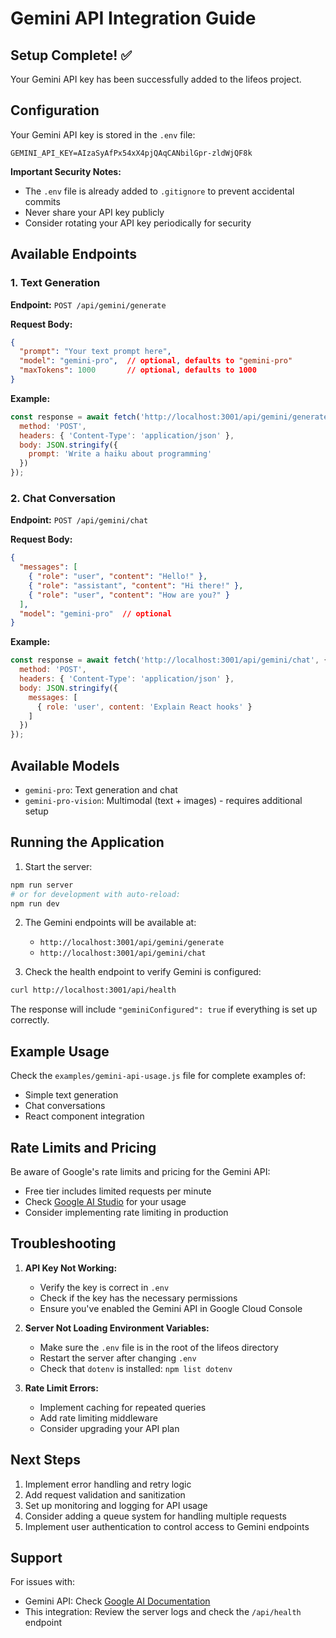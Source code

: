 # Gemini API Integration Guide

## Setup Complete! ✅

Your Gemini API key has been successfully added to the lifeos project.

## Configuration

Your Gemini API key is stored in the `.env` file:
```
GEMINI_API_KEY=AIzaSyAfPx54xX4pjQAqCANbilGpr-zldWjQF8k
```

**Important Security Notes:**
- The `.env` file is already added to `.gitignore` to prevent accidental commits
- Never share your API key publicly
- Consider rotating your API key periodically for security

## Available Endpoints

### 1. Text Generation
**Endpoint:** `POST /api/gemini/generate`

**Request Body:**
```json
{
  "prompt": "Your text prompt here",
  "model": "gemini-pro",  // optional, defaults to "gemini-pro"
  "maxTokens": 1000       // optional, defaults to 1000
}
```

**Example:**
```javascript
const response = await fetch('http://localhost:3001/api/gemini/generate', {
  method: 'POST',
  headers: { 'Content-Type': 'application/json' },
  body: JSON.stringify({
    prompt: 'Write a haiku about programming'
  })
});
```

### 2. Chat Conversation
**Endpoint:** `POST /api/gemini/chat`

**Request Body:**
```json
{
  "messages": [
    { "role": "user", "content": "Hello!" },
    { "role": "assistant", "content": "Hi there!" },
    { "role": "user", "content": "How are you?" }
  ],
  "model": "gemini-pro"  // optional
}
```

**Example:**
```javascript
const response = await fetch('http://localhost:3001/api/gemini/chat', {
  method: 'POST',
  headers: { 'Content-Type': 'application/json' },
  body: JSON.stringify({
    messages: [
      { role: 'user', content: 'Explain React hooks' }
    ]
  })
});
```

## Available Models

- `gemini-pro`: Text generation and chat
- `gemini-pro-vision`: Multimodal (text + images) - requires additional setup

## Running the Application

1. Start the server:
```bash
npm run server
# or for development with auto-reload:
npm run dev
```

2. The Gemini endpoints will be available at:
   - `http://localhost:3001/api/gemini/generate`
   - `http://localhost:3001/api/gemini/chat`

3. Check the health endpoint to verify Gemini is configured:
```bash
curl http://localhost:3001/api/health
```

The response will include `"geminiConfigured": true` if everything is set up correctly.

## Example Usage

Check the `examples/gemini-api-usage.js` file for complete examples of:
- Simple text generation
- Chat conversations
- React component integration

## Rate Limits and Pricing

Be aware of Google's rate limits and pricing for the Gemini API:
- Free tier includes limited requests per minute
- Check [Google AI Studio](https://makersuite.google.com/app/apikey) for your usage
- Consider implementing rate limiting in production

## Troubleshooting

1. **API Key Not Working:**
   - Verify the key is correct in `.env`
   - Check if the key has the necessary permissions
   - Ensure you've enabled the Gemini API in Google Cloud Console

2. **Server Not Loading Environment Variables:**
   - Make sure the `.env` file is in the root of the lifeos directory
   - Restart the server after changing `.env`
   - Check that `dotenv` is installed: `npm list dotenv`

3. **Rate Limit Errors:**
   - Implement caching for repeated queries
   - Add rate limiting middleware
   - Consider upgrading your API plan

## Next Steps

1. Implement error handling and retry logic
2. Add request validation and sanitization
3. Set up monitoring and logging for API usage
4. Consider adding a queue system for handling multiple requests
5. Implement user authentication to control access to Gemini endpoints

## Support

For issues with:
- Gemini API: Check [Google AI Documentation](https://ai.google.dev/)
- This integration: Review the server logs and check the `/api/health` endpoint